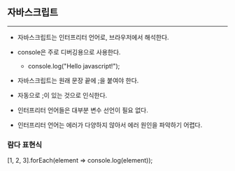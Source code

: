 ## 자바스크립트 
-----

- 자바스크립트는 인터프리터 언어로, 브라우저에서 해석한다.
  
- console은 주로 디버깅용으로 사용한다.
  - console.log("Hello javascript!");


- 자바스크립트는 원래 문장 끝에 ;을 붙여야 한다.
- 자동으로 ;이 있는 것으로 인식한다.
- 인터프리터 언어들은 대부분 변수 선언이 필요 없다.
- 인터프리터 언어는 에러가 다양하지 않아서 에러 원인을 파악하기 어렵다.
  
  
### 람다 표현식
[1, 2, 3].forEach(element => console.log(element));